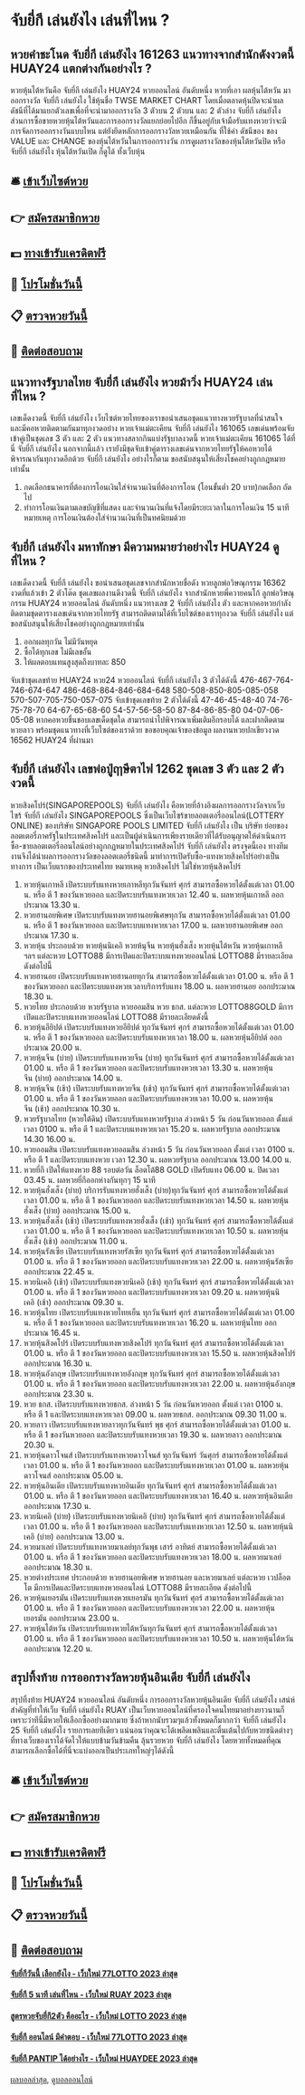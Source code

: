 # จับยี่กี เล่นยังไง เล่นที่ไหน ?
## หวยคำชะโนด จับยี่กี เล่นยังไง 161263 แนวทางจากสำนักดังงวดนี้ HUAY24 แตกต่างกันอย่างไร ?
หวยหุ้นไต้หวันคือ จับยี่กี เล่นยังไง HUAY24 หวยออนไลน์ อันดับหนึ่ง หวยที่เอา ผลหุ้นไต้หวัน มาออกรางวัล จับยี่กี เล่นยังไง ใช้หุ้นชื่อ TWSE MARKET CHART โดยเมื่อตลาดหุ้นปิดจะนำผลดัชนีที่ได้มาแยกตัวเลขเพื่อที่จะนำมาออกรางวัล 3 ตัวบน 2 ตัวบน และ 2 ตัวล่าง จับยี่กี เล่นยังไง ส่วนการซื้อขายหวยหุ้นไต้หวันและการออกรางวัลแยกย่อยไปอีก ก็ขึ้นอยู่กับเจ้ามือรับแทงหวยว่าจะมีการจัดการออกรางวันแบบไหน แต่ยังยึดหลักการออกรางวัลหวยเหมือนกัน ที่ใช้ค่า ดัชนีของ ของ VALUE และ CHANGE ของหุ้นไต้หวันในการออกรางวัน การดูผลรางวัลของหุ้นไต้หวันปิด หรือ จับยี่กี เล่นยังไง หุ้นไต้หวันเปิด ก็ดูได้ ทั้งเว็บหุ้น

## 🛎 [เข้าเว็บไซต์หวย](https://bit.ly/3BG5bNw)
## 👉 [สมัครสมาชิกหวย](https://bit.ly/3BG5bNw)
## 💵 [ทางเข้ารับเครดิตฟรี](https://bit.ly/3C3mvgS)
## 👑 [โปรโมชั่นวันนี้](https://bit.ly/3C3mvgS)
## 📋 [ตรวจหวยวันนี้](https://bit.ly/3C3mvgS)
## 📱 [ติดต่อสอบถาม](https://bit.ly/3C3mvgS)

## แนวทางรัฐบาลไทย จับยี่กี เล่นยังไง หวยม้าวิ่ง HUAY24 เล่นที่ไหน ?
เลขเด็ดงวดนี้ จับยี่กี เล่นยังไง เว็บไซต์หวยไทยของเราขอนำเสนอชุดแนวทางหวยรัฐบาลที่น่าสนใจ และมีคอหวยติดตามกันมาทุกงวดอย่าง หวยเจ้าแม่ตะเคียน จับยี่กี เล่นยังไง 161065 เลขเด่นพร้อมจับเข้าคู่เป็นชุดเลข 3 ตัว และ 2 ตัว แนวทางสลากกินแบ่งรัฐบาลงวดนี้ หวยเจ้าแม่ตะเคียน 161065 ได้ที่นี่ จับยี่กี เล่นยังไง นอกจากนี้แล้ว เรายังมีชุดจับเข้าคู่ตารางเลขเด่นจากหวยไทยรัฐให้คอหวยได้พิจารณากันทุกงวดอีกด้วย จับยี่กี เล่นยังไง อย่างไรก็ตาม ขอสนับสนุนให้เสี่ยงโชคอย่างถูกกฎหมายเท่านั้น
1. กดเลือกธนาคารที่ต้องการโอนเงินใส่จำนวนเงินที่ต้องการโอน (โอนขั้นต่ำ 20 บาท)กดเลือก ถัดไป
2. ทำการโอนเงินตามเลขบัญชีที่แสดง และจำนวนเงินที่แจ้งโดยมีระยะเวลาในการโอนเงิน 15 นาทีหมายเหตุ การโอนเงินต้องใส่จำนวนเงินที่เป็นทศนิยมด้วย

## จับยี่กี เล่นยังไง มหาทักษา มีความหมายว่าอย่างไร HUAY24 ดูที่ไหน ?
เลขเด็ดงวดนี้ จับยี่กี เล่นยังไง ขอนำเสนอชุดเลขจากสำนักหวยชื่อดัง หวยลูกพ่อวิษณุกรรม 16362 งวดที่แล้วเข้า 2 ตัวโต๊ด ชุดเลขผลงานดีงวดนี้ จับยี่กี เล่นยังไง จากสำนักหวยพี่ควายคนโก้ ลูกพ่อวิษณุกรรม HUAY24 หวยออนไลน์ อันดับหนึ่ง แนวทางเลข 2 จับยี่กี เล่นยังไง ตัว และหากคอหวยกำลังติดตามชุดตารางเลขเด่นจากหวยไทยรัฐ สามารถติดตามได้ที่เว็บไซต์ของเราทุกงวด จับยี่กี เล่นยังไง แต่ขอสนับสนุนให้เสี่ยงโชคอย่างถูกกฎหมายเท่านั้น
1. ออกผลทุกวัน ไม่มีวันหยุด
2. ซื้อได้ทุกเลข ไม่มีเลขอั้น
3. ให้ผลตอบแทนสูงสุดถึงบาทละ 850

จับเข้าชุดเลขท้าย HUAY24 หวย24 หวยออนไลน์ จับยี่กี เล่นยังไง 3 ตัวได้ดังนี้
476-467-764-746-674-647
486-468-864-846-684-648
580-508-850-805-085-058
570-507-705-750-057-075
จับเข้าชุดเลขท้าย 2 ตัวได้ดังนี้
47-46-45-48-40
74-76-75-78-70
64-67-65-68-60
54-57-56-58-50
87-84-86-85-80
04-07-06-05-08
หากคอหวยชื่นชอบเลขเด็ดชุดใด สามารถนำไปพิจารณาเพิ่มเติมอีกรอบได้ และฝากติดตามหวยลาว พร้อมชุดแนวทางที่เว็บไซต์ของเราด้วย
ขอขอบคุณเจ้าของข้อมูล
ผลงานหวยปกเขียวงวด 16562 HUAY24 ที่ผ่านมา


## จับยี่กี เล่นยังไง เลขพ่อปู่ฤาษีตาไฟ 1262 ชุดเลข 3 ตัว และ 2 ตัว งวดนี้
หวยสิงคโปร์(SINGAPOREPOOLS) จับยี่กี เล่นยังไง คือหวยที่อ้างอิงผลการออกรางวัลจากเว็บไซร้ จับยี่กี เล่นยังไง SINGAPOREPOOLS ซึ่งเป็นเว็บไซร้ขายลอตเตอรี่ออนไลน์(LOTTERY ONLINE) ของบริษัท SINGAPORE POOLS LIMITED จับยี่กี เล่นยังไง เป็น บริษัท ย่อยของลอตเตอรี่ภาครัฐในประเทศสิงคโปร์ และเป็นผู้ดำเนินการเพียงรายเดียวที่ได้รับอนุญาตให้ดำเนินการซื้อ-ขายลอตเตอรี่ออนไลน์อย่างถูกกฏหมายในประเทศสิงคโปร์ จับยี่กี เล่นยังไง ตรงจุดนี้เอง ทางทีมงานจึงได้นำผลการออกรางวัลของลอตเตอรี่ชนิดนี้ มาทำการเปิดรับซื้อ-แทงหวยสิงคโปร์อย่างเป็นทางการ เป็นเว็บแรกของประเทศไทย
หมายเหตุ หวยสิงคโปร์ ไม่ใช่หวยหุ้นสิงคโปร์
1. หวยหุ้นเกาหลี เปิดระบบรับแทงหวยเกาหลีทุกวันจันทร์ ศุกร์ สามารถซื้อหวยได้ตั้งแต่เวลา 01.00 น. หรือ ตี 1 ของวันหวยออก และปิดระบบรับแทงหวยเวลา 12.40 น. ผลหวยหุ้นเกาหลี ออกประมาณ 13.30 น.
2. หวยฮานอยพิเศษ เปิดระบบรับแทงหวยฮานอยพิเศษทุกวัน สามารถซื้อหวยได้ตั้งแต่เวลา 01.00 น. หรือ ตี 1 ของวันหวยออก และปิดระบบแทงหวยเวลา 17.00 น. ผลหวยฮานอยพิเศษ ออกประมาณ 17.30 น.
3. หวยหุ้น ประกอบด้วย หวยหุ้นนิเคอิ หวยห้นุจีน หวยหุ้นฮั่งเส็ง หวยหุ้นไต้หวัน หวยหุ้นเกาหลี ฯลฯ แต่ละหวย LOTTO88 มีการเปิดและปิดระบบแทงหวยออนไลน์ LOTTO88 มีรายละเอียด ดังต่อไปนี้
4. หวยฮานอย เปิดระบบรับแทงหวยฮานอยทุกวัน สามารถซื้อหวยได้ตั้งแต่เวลา 01.00 น. หรือ ตี 1 ของวันหวยออก และปิดระบบแทงหวยเวลาบริการรับแทง 18.00 น. ผลหวยฮานอย ออกประมาณ 18.30 น.
5. หวยไทย ประกอบด้วย หวยรัฐบาล หวยออมสิน หวย ธกส. แต่ละหวย LOTTO88GOLD มีการเปิดและปิดระบบแทงหวยออนไลน์ LOTTO88 มีรายละเอียดดังนี้
6. หวยหุ้นอียิปต์ เปิดระบบรับแทงหวยอียิปต์ ทุกวันจันทร์ ศุกร์ สามารถซื้อหวยได้ตั้งแต่เวลา 01.00 น. หรือ ตี 1 ของวันหวยออก และปิดระบบรับแทงหวยเวลา 18.00 น. ผลหวยหุ้นอียิปต์ ออกประมาณ 20.00 น.
7. หวยหุ้นจีน (บ่าย) เปิดระบบรับแทงหวยจีน (บ่าย) ทุกวันจันทร์ ศุกร์ สามารถซื้อหวยได้ตั้งแต่เวลา 01.00 น. หรือ ตี 1 ของวันหวยออก และปิดระบบรับแทงหวยเวลา 13.30 น. ผลหวยหุ้นจีน (บ่าย) ออกประมาณ 14.00 น.
8. หวยหุ้นจีน (เช้า) เปิดระบบรับแทงหวยจีน (เช้า) ทุกวันจันทร์ ศุกร์ สามารถซื้อหวยได้ตั้งแต่เวลา 01.00 น. หรือ ตี 1 ของวันหวยออก และปิดระบบรับแทงหวยเวลา 10.00 น. ผลหวยหุ้นจีน (เช้า) ออกประมาณ 10.30 น.
9. หวยรัฐบาลไทย (หวยใต้ดิน) เปิดระบบรับแทงหวยรัฐบาล ล่วงหน้า 5 วัน ก่อนวันหวยออก ตั้งแต่ เวลา 0100 น. หรือ ตี 1 และปิดระบบแทงหวยเวลา 15.20 น. ผลหวยรัฐบาล ออกประมาณ 14.30 16.00 น.
10. หวยออมสิน เปิดระบบรับแทงหวยออมสิน ล่วงหน้า 5 วัน ก่อนวันหวยออก ตั้งแต่ เวลา 0100 น. หรือ ตี 1 และปิดระบบแทงหวย เวลา 12.30 น. ผลหวยรัฐบาล ออกประมาณ 13.00 14.00 น.
11. หวยยี่กี เปิดให้แทงหวย 88 รอบต่อวัน ล็อตโต้88 GOLD เปิดรับแทง 06.00 น. ปิดเวลา 03.45 น. ผลหวยยี่กีออกห่างกันทุกๆ 15 นาที
12. หวยหุ้นฮั่งเส็ง (บ่าย) บริการรับแทงหวยฮั่งเส็ง (บ่าย)ทุกวันจันทร์ ศุกร์ สามารถซื้อหวยได้ตั้งแต่เวลา 01.00 น. หรือ ตี 1 ของวันหวยออก และปิดระบบรับแทงหวยเวลา 14.50 น. ผลหวยหุ้นฮั่งเส็ง (บ่าย) ออกประมาณ 15.00 น.
13. หวยหุ้นฮั่งเส็ง (เช้า) เปิดระบบรับแทงหวยฮั่งเส็ง (เช้า) ทุกวันจันทร์ ศุกร์ สามารถซื้อหวยได้ตั้งแต่เวลา 01.00 น. หรือ ตี 1 ของวันหวยออก และปิดระบบรับแทงหวยเวลา 10.50 น. ผลหวยหุ้นฮั่งเส็ง (เช้า) ออกประมาณ 11.00 น.
14. หวยหุ้นรัสเซีย เปิดระบบรับแทงหวยรัสเซีย ทุกวันจันทร์ ศุกร์ สามารถซื้อหวยได้ตั้งแต่เวลา 01.00 น. หรือ ตี 1 ของวันหวยออก และปิดระบบรับแทงหวยเวลา 22.00 น. ผลหวยหุ้นรัสเซีย ออกประมาณ 22.45 น.
15. หวยนิเคอิ (เช้า) เปิดระบบรับแทงหวยนิเคอิ (เช้า) ทุกวันจันทร์ ศุกร์ สามารถซื้อหวยได้ตั้งแต่เวลา 01.00 น. หรือ ตี 1 ของวันหวยออก และปิดระบบรับแทงหวยเวลา 09.20 น. ผลหวยหุ้นนิเคอิ (เช้า) ออกประมาณ 09.30 น.
16. หวยหุ้นไทย เปิดระบบรับแทงหวยไทยเย็น ทุกวันจันทร์ ศุกร์ สามารถซื้อหวยได้ตั้งแต่เวลา 01.00 น. หรือ ตี 1 ของวันหวยออก และปิดระบบรับแทงหวยเวลา 16.20 น. ผลหวยหุ้นไทย ออกประมาณ 16.45 น.
17. หวยหุ้นสิงคโปร์ เปิดระบบรับแทงหวยสิงคโปร์ ทุกวันจันทร์ ศุกร์ สามารถซื้อหวยได้ตั้งแต่เวลา 01.00 น. หรือ ตี 1 ของวันหวยออก และปิดระบบรับแทงหวยเวลา 15.50 น. ผลหวยหุ้นสิงคโปร์ ออกประมาณ 16.30 น.
18. หวยหุ้นอังกฤษ เปิดระบบรับแทงหวยอังกฤษ ทุกวันจันทร์ ศุกร์ สามารถซื้อหวยได้ตั้งแต่เวลา 01.00 น. หรือ ตี 1 ของวันหวยออก และปิดระบบรับแทงหวยเวลา 22.00 น. ผลหวยหุ้นอังกฤษ ออกประมาณ 23.30 น.
19. หวย ธกส. เปิดระบบรับแทงหวยธกส. ล่วงหน้า 5 วัน ก่อนวันหวยออก ตั้งแต่ เวลา 0100 น. หรือ ตี 1 และปิดระบบแทงหวยเวลา 09.00 น. ผลหวยธกส. ออกประมาณ 09.30 11.00 น.
20. หวยลาว เปิดระบบรับแทงหวยลาวทุกวันจันทร์ พุธ ศุกร์ สามารถซื้อหวยได้ตั้งแต่เวลา 01.00 น. หรือ ตี 1 ของวันหวยออก และปิดระบบรับแทงหวยเวลา 19.30 น. ผลหวยลาว ออกประมาณ 20.30 น.
21. หวยหุ้นดาวโจนส์ เปิดระบบรับแทงหวยดาวโจนส์ ทุกวันจันทร์ วันศุกร์ สามารถซื้อหวยได้ตั้งแต่เวลา 01.00 น. หรือ ตี 1 ของวันหวยออก และปิดระบบรับแทงหวยเวลา 01.00 น. ผลหวยหุ้นดาวโจนส์ ออกประมาณ 05.00 น.
22. หวยหุ้นอินเดีย เปิดระบบรับแทงหวยอินเดีย ทุกวันจันทร์ ศุกร์ สามารถซื้อหวยได้ตั้งแต่เวลา 01.00 น. หรือ ตี 1 ของวันหวยออก และปิดระบบรับแทงหวยเวลา 16.40 น. ผลหวยหุ้นอินเดีย ออกประมาณ 17.30 น.
23. หวยนิเคอิ (บ่าย) เปิดระบบรับแทงหวยนิเคอิ (บ่าย) ทุกวันจันทร์ ศุกร์ สามารถซื้อหวยได้ตั้งแต่เวลา 01.00 น. หรือ ตี 1 ของวันหวยออก และปิดระบบรับแทงหวยเวลา 12.50 น. ผลหวยหุ้นนิเคอิ (บ่าย) ออกประมาณ 13.00 น.
24. หวยมาเลย์ เปิดระบบรับแทงหวยมาเลย์ทุกวันพุธ เสาร์ อาทิตย์ สามารถซื้อหวยได้ตั้งแต่เวลา 01.00 น. หรือ ตี 1 ของวันหวยออก และปิดระบบรับแทงหวยเวลา 18.00 น. ผลหวยมาเลย์ ออกประมาณ 18.30 น.
25. หวยต่างประเทศ ประกอบด้วย หวยฮานอยพิเศษ หวยฮานอย และหวยมาเลย์ แต่ละหวย เวปล็อตโต มีการเปิดและปิดระบบแทงหวยออนไลน์ LOTTO88 มีรายละเอียด ดังต่อไปนี้
26. หวยหุ้นเยอรมัน เปิดระบบรับแทงหวยเยอรมัน ทุกวันจันทร์ ศุกร์ สามารถซื้อหวยได้ตั้งแต่เวลา 01.00 น. หรือ ตี 1 ของวันหวยออก และปิดระบบรับแทงหวยเวลา 22.00 น. ผลหวยหุ้นเยอรมัน ออกประมาณ 23.00 น.
27. หวยหุ้นไต้หวัน เปิดระบบรับแทงหวยไต้หวันทุกวันจันทร์ ศุกร์ สามารถซื้อหวยได้ตั้งแต่เวลา 01.00 น. หรือ ตี 1 ของวันหวยออก และปิดระบบรับแทงหวยเวลา 10.50 น. ผลหวยหุ้นไต้หวัน ออกประมาณ 12.20 น.

## สรุปทิ้งท้าย การออกรางวัลหวยหุ้นอินเดีย จับยี่กี เล่นยังไง
สรุปทิ้งท้าย HUAY24 หวยออนไลน์ อันดับหนึ่ง การออกรางวัลหวยหุ้นอินเดีย จับยี่กี เล่นยังไง เสน่ห์สำคัญที่ทำให้เว็บ จับยี่กี เล่นยังไง RUAY เป็นเว็บหวยออนไลน์ที่ครองใจคนไทยมาอย่างยาวนานก็เพราะว่าทีนี่มีหวยให้เลือกซื้ออย่างมากมาย ซึ่งถ้าหากนับรวมๆแล้วทั้งหมดก็มากกว่า จับยี่กี เล่นยังไง 25 จับยี่กี เล่นยังไง รายการเลยทีเดียว แน่นอนว่าคุณจะได้เพลิดเพลินและตื่นเต้นไปกับหวยชนิดต่างๆที่ทางเว็บของเราได้จัดไวให้แบบข้ามวันข้ามคืน ลุ้นรวยหวย จับยี่กี เล่นยังไง โดยหวยทั้งหมดที่คุณสามารถเลือกซื้อได้ที่นี่จะแบ่งออกเป็นประเภทใหญ่ๆได้ดังนี้

## 🛎 [เข้าเว็บไซต์หวย](https://bit.ly/3BG5bNw)
## 👉 [สมัครสมาชิกหวย](https://bit.ly/3BG5bNw)
## 💵 [ทางเข้ารับเครดิตฟรี](https://bit.ly/3C3mvgS)
## 👑 [โปรโมชั่นวันนี้](https://bit.ly/3C3mvgS)
## 📋 [ตรวจหวยวันนี้](https://bit.ly/3C3mvgS)
## 📱 [ติดต่อสอบถาม](https://bit.ly/3C3mvgS)

#### [จับยี่กีวันนี้ เลือกยังไง - เว็บใหม่ 77LOTTO 2023 ล่าสุด](https://atom.io/themes/จับยี่กีวันนี้%20เลือกยังไง%20-%20เว็บใหม่%2077lotto%202023%20ล่าสุด)
#### [จับยี่กี 5 นาที เล่นที่ไหน - เว็บใหม่ RUAY 2023 ล่าสุด](https://atom.io/themes/จับยี่กี%205%20นาที%20เล่นที่ไหน%20-%20เว็บใหม่%20ruay%202023%20ล่าสุด)
#### [สูตรหวยจับยี่กี2ตัว คืออะไร - เว็บใหม่ LOTTO 2023 ล่าสุด](https://atom.io/themes/สูตรหวยจับยี่กี2ตัว%20คืออะไร%20-%20เว็บใหม่%20lotto%202023%20ล่าสุด)
#### [จับยี่กี ออนไลน์ มีคำตอบ - เว็บใหม่ 77LOTTO 2023 ล่าสุด](https://atom.io/themes/จับยี่กี%20ออนไลน์%20มีคำตอบ%20-%20เว็บใหม่%2077lotto%202023%20ล่าสุด)
#### [จับยี่กี PANTIP ได้อย่างไร - เว็บใหม่ HUAYDEE 2023 ล่าสุด](https://atom.io/themes/จับยี่กี%20pantip%20ได้อย่างไร%20-%20เว็บใหม่%20huaydee%202023%20ล่าสุด)

[ผลบอลล่าสุด](https://siamsport.tv "ผลบอลล่าสุด"), [ดูบอลออนไลน์](https://siamsport.tv/ดูบอลสด "ดูบอลออนไลน์")